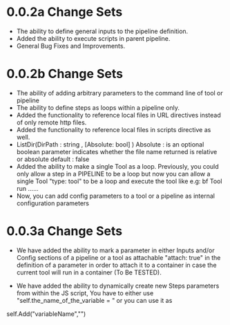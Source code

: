 # 0.0.2a Change Sets 
- The ability to define general inputs to the pipeline definition.
- Added the ability to execute scripts in parent pipeline.
- General Bug Fixes and Improvements.

# 0.0.2b Change Sets
- The ability of adding arbitrary parameters to the command line of tool or pipeline
- The ability to define steps as loops within a pipeline only.
- Added the functionality to reference local files in URL directives instead of only remote http files.
- Added the functionality to reference local files in scripts directive as well.
- ListDir(DirPath : string , [Absolute: bool] )
  Absolute : is an optional boolean parameter indicates whether the file name returned is relative or absolute
  default : false
- Added the ability to make a single Tool as a loop. Previously,
 you could only allow a step in a PIPELINE to be a loop but now you 
 can allow a single Tool "type: tool" to be a loop and execute the tool like
 e.g: bf Tool run ......
- Now, you can add config parameters to a tool or a pipeline as internal configuration parameters

# 0.0.3a Change Sets

- We have added the ability to mark a parameter in either Inputs and/or Config sections of a pipeline or a tool
 as attachable "attach: true" in the definition of a parameter in order to attach it to a container in case 
 the current tool will run in a container (To Be TESTED).
 
- We have added the ability to dynamically create new Steps parameters from within the JS script, 
You have to either use "self.the_name_of_the_variable = <Some Value> " or you can use it as

self.Add("variableName","<Variable Value>")
